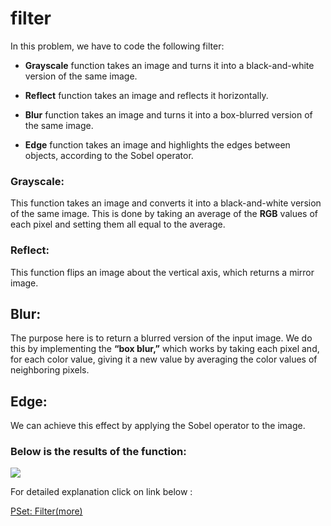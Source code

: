 # filter
In this problem, we have to code the following filter:

- **Grayscale** function takes an image and turns it into a black-and-white version of the same image.

- **Reflect** function takes an image and reflects it horizontally.

- **Blur** function takes an image and turns it into a box-blurred version of the same image.

- **Edge** function takes an image and highlights the edges between objects, according to the Sobel operator.

### Grayscale:
This function takes an image and converts it into a black-and-white version of the same image. This is done by taking an average of the **RGB**  values of each pixel and setting them all equal to the average.

### Reflect:
This function flips an image about the vertical axis, which returns a mirror image. 

## Blur:

The purpose here is to return a blurred version of the input image. We do this by implementing the **“box blur,”** which works by taking each pixel and, for each color value, giving it a new value by averaging the color values of neighboring pixels.

## Edge:

We can achieve this effect by applying the Sobel operator to the image.
<h3>Below is the results of the function:</h3>
<img align="center" src = "https://media.dev.to/cdn-cgi/image/width=800%2Cheight=%2Cfit=scale-down%2Cgravity=auto%2Cformat=auto/https%3A%2F%2Fdev-to-uploads.s3.amazonaws.com%2Fuploads%2Farticles%2Fw3mrq2kk7kno6oxisioo.png">

For detailed explanation click on link below :

[PSet: Filter(more)](//dev.to/vivekvohra/cs50-pset-filtermore-helperc-4h21 "PSet: Filter(more)")

